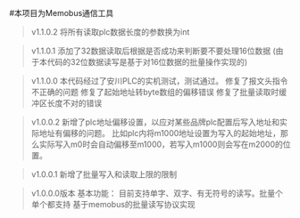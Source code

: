 #本项目为Memobus通信工具

>v1.1.0.2
将所有读取plc数据长度的参数换为int

>v1.1.0.1
添加了32数据读取后根据是否成功来判断要不要处理16位数据
(由于本代码的32位数据读写是基于对16位数据的批量操作实现的)

>v1.1.0.0
本代码经过了安川PLC的实机测试，测试通过。
修复了报文头指令不正确的问题
修复了起始地址转byte数组的偏移错误
修复了批量读取时缓冲区长度不对的错误

>v1.0.0.2
新增了plc地址偏移设置，以应对某些品牌plc配置后写入地址和实际地址有偏移的问题。
比如plc内将m1000地址设置为写入的起始地址，那么实际写入m0时会自动偏移至m1000，若写入m1000则会写在m2000的位置。

>v1.0.0.1
新增了批量写入和读取上限的限制

>v1.0.0.0版本
基本功能：
目前支持单字、双字、有无符号的读写。批量个单个都支持
基于memobus的批量读写协议实现